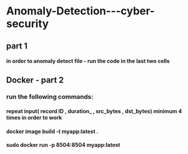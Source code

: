 # Anomaly-Detection---cyber-security
## part 1
#### in order to anomaly detect file - run the code in the last two cells

## Docker - part 2
### 
### run the following commands:
#### repeat input( record ID , duration_ , src_bytes , dst_bytes) minimum 4 times in order to work 
####  docker image build -t myapp:latest .

#### sudo docker run -p 8504:8504 myapp:latest
